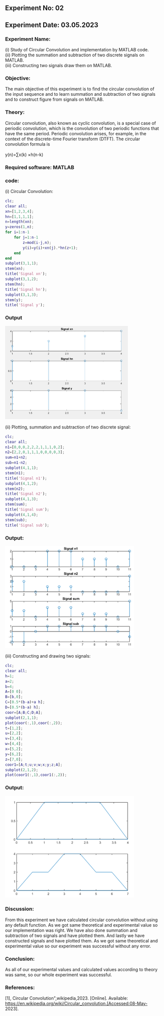 ## Experiment No: 02
## Experiment Date: 03.05.2023
### Experiment Name:
(i) Study of Circular Convolution and implementation by MATLAB code.
<br>
(ii) Plotting the summation and subtraction of two discrete signals on   MATLAB. 
<br>
(iii) Constructing two signals draw them on MATLAB.
### Objective:
The main objective of this experiment is to find the circular convolution of the input sequence and to learn summation and subtraction of two signals and to construct figure from signals on MATLAB.
### Theory:
Circular convolution, also known as cyclic convolution, is a special case of periodic convolution, which is the convolution of two periodic functions that have the same period. Periodic convolution arises, for example, in the context of the discrete-time Fourier transform (DTFT).
The circular convolution formula is
<br>
<br>
              y(n)=∑x(k) ×h(n-k)
### Required software: MATLAB
### code:
(i) Circular Convolution:
```matlab
clc;
clear all;
xn=[1,2,3,4];
hn=[1,1,1,1];
n=length(xn);
y=zeros(1,n);
for i=1:n-1
    for j=1:n-1
        z=mod(i-j,n);
        y(i)=y(i)+xn(j).*hn(z+1);
    end
end
subplot(3,1,1);
stem(xn);
title('Signal xn');
subplot(3,1,2);
stem(hn);
title('Signal hn');
subplot(3,1,3);
stem(y);
title('Signal y');

```
### Output 
<img width="400" src="https://github.com/Anika-nawer/ECE-4124-DSP-Lab-Reports/blob/main/Lab%2002/circular_convolution.png">

(ii) Plotting, summation and subtraction of two discrete signal:
``` matlab
clc;
clear all;
n1=[0,0,0,2,2,2,1,1,1,0,2];
n2=[2,2,0,1,1,1,0,0,0,0,3];
sum=n1+n2;
sub=n1-n2;
subplot(4,1,1);
stem(n1);
title('Signal n1');
subplot(4,1,2);
stem(n2);
title('Signal n2');
subplot(4,1,3);
stem(sum);
title('Signal sum');
subplot(4,1,4);
stem(sub);
title('Signal sub');
```
### Output: 
<img width="420" src="https://github.com/Anika-nawer/ECE-4124-DSP-Lab-Reports/blob/main/Lab%2002/sum_sub.png">

(iii) Constructing and drawing two signals:

```matlab
clc;
clear all;
h=1;
a=2;
b=4;
A=[0 0];
B=[b,0];
C=[0.5*(b-a)+a h];
D=[0.5*(b-a) h];
coor=[A;B;C;D;A];
subplot(2,1,1);
plot(coor(:,1),coor(:,2));
t=[1,2];
u=[2,2];
v=[3,4];
w=[4,4];
x=[5,2];
y=[6,2];
z=[7,0];
coor1=[A;t;u;v;w;x;y;z;A];
subplot(2,1,2);
plot(coor1(:,1),coor1(:,2));

```
### Output: 
<img width="420" src="https://github.com/Anika-nawer/ECE-4124-DSP-Lab-Reports/blob/main/Lab%2002/construct_draw.png">

### Discussion: 
From this experiment we have calculated circular convolution without using any default function. As we got same theoretical and experimental value so our implementation was right. We have also done summation and subtraction of two signals and have plotted them.  And lastly we have constructed signals and have plotted them. As we got same theoretical and experimental value so our experiment was successful without any error. 
### Conclusion: 
As all of our experimental values and calculated values according to theory was same, so our whole experiment was successful.
### References: 
[1], Circular Convolution",wikipedia,2023. [Online]. Available: https://en.wikipedia.org/wiki/Circular_convolution.[Accessed:08-May- 2023].
